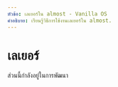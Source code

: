 ```yaml
---
หัวข้อ: เลเยอร์ใน almost - Vanilla OS
คำอธิบาย: เรียนรู้วิธีการใช้งานเลเยอร์ใน almost.
---
```


# เลเยอร์
ส่วนนี้กำลังอยู่ในการพัฒนา
